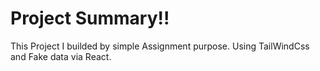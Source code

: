 # Project Summary!!

This Project I builded by simple Assignment purpose. Using TailWindCss and Fake data via React.

